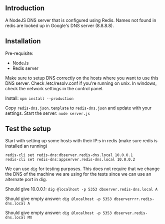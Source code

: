 Introduction
------------

A NodeJS DNS server that is configured using Redis. Names not found in redis are looked up in Google's 
DNS server (8.8.8.8).



Installation
------------

Pre-requisite:

 * NodeJs
 * Redis server

Make sure to setup DNS correctly on the hosts where you want to use this DNS server. Check /etc/resolv.conf if you're running on unix. In windows, check the network settings in the control panel.

Install: `npm install --production`

Copy `redis-dns.json.template` to `redis-dns.json` and update with your settings. 
Start the server: `node server.js`


Test the setup
--------------

Start with setting up some hosts with their IP:s in redis (make sure redis is installed an running)

```
redis-cli set redis-dns:dbserver.redis-dns.local 10.0.0.1
redis-cli set redis-dns:appserver.redis-dns.local 10.0.0.2
```

We can use `dig` for testing purposes. This does not require that we change the DNS of the machine we
are using for the tests since we can use an alternate port in dig.

Should give 10.0.0.1: `dig @localhost -p 5353 dbserver.redis-dns.local A`

Should give empty answer: `dig @localhost -p 5353 dbserverrrr.redis-dns.local A`

Should give empty answer: `dig @localhost -p 5353 dbserver.redis-dns.local MX`




